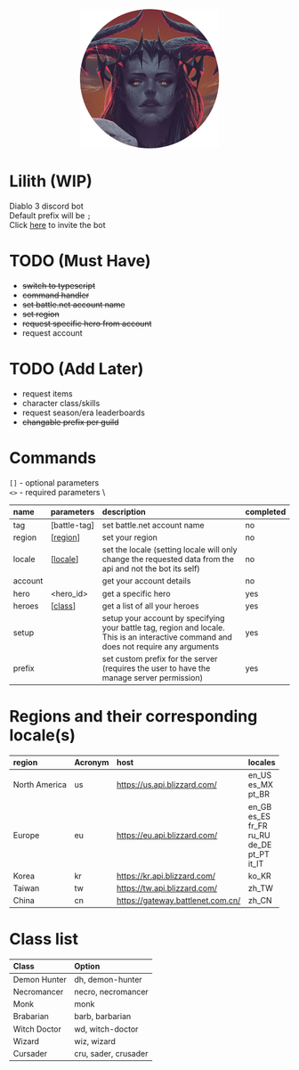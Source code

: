 <div align="center">
    <img height="250" src="./assets/avatar-round.png">
</div>

# Lilith (WIP)
Diablo 3 discord bot \
Default prefix will be `;` \
Click [here][invite-link] to invite the bot

# TODO (Must Have)
- ~~switch to typescript~~
- ~~command handler~~
- ~~set battle.net account name~~
- ~~set region~~
- ~~request specific hero from account~~
- request account

# TODO (Add Later)
- request items
- character class/skills
- request season/era leaderboards
- ~~changable prefix per guild~~

# Commands
`[]` - optional parameters \
`<>` - required parameters \

| name | parameters | description | completed |
|:-|:-|:-|:-|
| tag | [battle-tag] | set battle.net account name | no |
| region | [[region][locale-link]] | set your region | no |
| locale | [[locale][locale-link]] | set the locale (setting locale will only change the requested data from the api and not the bot its self) | no |
| account || get your account details | no |
| hero | <hero_id> | get a specific hero | yes |
| heroes | [[class][class-link]] | get a list of all your heroes | yes |
| setup || setup your account by specifying your battle tag, region and locale. <br> This is an interactive command and does not require any arguments | yes |
| prefix || set custom prefix for the server (requires the user to have the manage server permission) | yes |

# Regions and their corresponding locale(s)
| region        | Acronym | host                              | locales                                                                 |
|:--------------|:--------|:----------------------------------|:------------------------------------------------------------------------|
| North America | us      | https://us.api.blizzard.com/      | en_US <br> es_MX <br> pt_BR                                             |
| Europe        | eu      | https://eu.api.blizzard.com/      | en_GB <br> es_ES <br> fr_FR <br> ru_RU <br> de_DE <br> pt_PT <br> it_IT |
| Korea         | kr      | https://kr.api.blizzard.com/      | ko_KR                                                                   |
| Taiwan        | tw      | https://tw.api.blizzard.com/      | zh_TW                                                                   |
| China         | cn      | https://gateway.battlenet.com.cn/ | zh_CN                                                                   |

# Class list
| Class        | Option               |
|:-------------|:---------------------|
| Demon Hunter | dh, demon-hunter     |
| Necromancer  | necro, necromancer   |
| Monk         | monk                 |
| Brabarian    | barb, barbarian      |
| Witch Doctor | wd, witch-doctor     |
| Wizard       | wiz, wizard          |
| Cursader     | cru, sader, crusader |

[invite-link]: https://discord.com/oauth2/authorize?client_id=740897738983604284&scope=bot&permissions=388160
[locale-link]: https://github.com/Pepijn98/Lilith#regions-and-their-corresponding-locales
[class-link]: https://github.com/Pepijn98/Lilith#class-list
